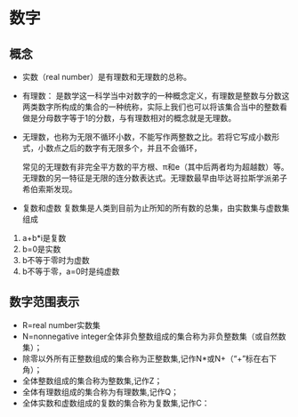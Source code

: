# 数字
## 概念
- 实数（real number）是有理数和无理数的总称。
- 有理数： 是数学这一科学当中对数字的一种概念定义，有理数是整数与分数这两类数字所构成的集合的一种统称，实际上我们也可以将该集合当中的整数看做是分母数字等于1的分数，与有理数相对的概念就是无理数。
- 无理数，也称为无限不循环小数，不能写作两整数之比。若将它写成小数形式，小数点之后的数字有无限多个，并且不会循环，
  
  常见的无理数有非完全平方数的平方根、π和e（其中后两者均为超越数）等。无理数的另一特征是无限的连分数表达式。无理数最早由毕达哥拉斯学派弟子希伯索斯发现。
- 复数和虚数
复数集是人类到目前为止所知的所有数的总集，由实数集与虚数集组成
1. a+b*i是复数
2. b=0是实数
3. b不等于零时为虚数
4. b不等于零，a=0时是纯虚数

## 数字范围表示
- R=real number实数集
- N=nonnegative integer全体非负整数组成的集合称为非负整数集（或自然数集）；
- 除零以外所有正整数组成的集合称为正整数集,记作N*或N+（“+”标在右下角）；
- 全体整数组成的集合称为整数集,记作Z；
- 全体有理数组成的集合称为有理数集,记作Q；
- 全体实数和虚数组成的复数的集合称为复数集,记作C：
